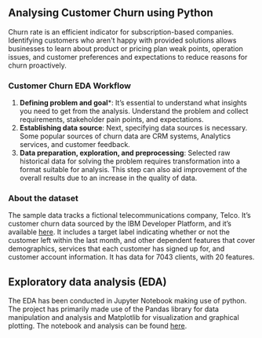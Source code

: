 ## Analysing Customer Churn using Python

Churn rate is an efficient indicator for subscription-based companies. Identifying customers who aren't happy with provided solutions allows businesses to learn about product or pricing plan weak points, operation issues, and customer preferences and expectations to reduce reasons for churn proactively.

### Customer Churn EDA Workflow
1. **Defining problem and goal***: It’s essential to understand what insights you need to get from the analysis. Understand the problem and collect requirements, stakeholder pain points, and expectations.
2. **Establishing data source**: Next, specifying data sources is necessary. Some popular sources of churn data are CRM systems, Analytics services, and customer feedback.
3. **Data preparation, exploration, and preprocessing**: Selected raw historical data for solving the problem requires transformation into a format suitable for analysis. This step can also aid improvement of the overall results due to an increase in the quality of data.

### About the dataset

The sample data tracks a fictional telecommunications company, Telco. It’s customer churn data sourced by the IBM Developer Platform, and it’s available <a href="https://raw.githubusercontent.com/carlosfab/dsnp2/master/datasets/WA_Fn-UseC_-Telco-Customer-Churn.csv" target="_blank">here</a>. It includes a target label indicating whether or not the customer left within the last month, and other dependent features that cover demographics, services that each customer has signed up for, and customer account information. It has data for 7043 clients, with 20 features.

## Exploratory data analysis (EDA)
The EDA has been conducted in Jupyter Notebook making use of python. The project has primarily made use of the Pandas library for data manipulation and analysis and Matplotlib for visualization and graphical plotting. The notebook and analysis can be found <a href="https://github.com/ashersanni/CustomerChurn/blob/main/Churn%20EDA.ipynb" target="_blank">here</a>.
